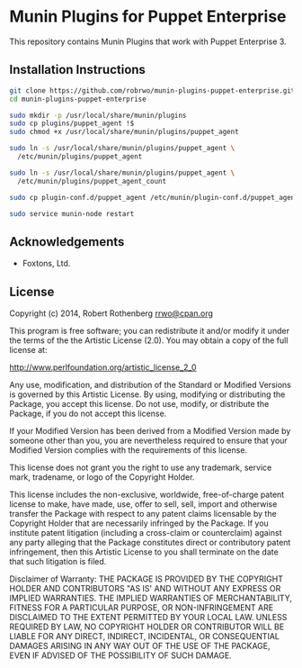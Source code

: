 # Munin Plugins for Puppet Enterprise

This repository contains Munin Plugins that work with Puppet
Enterprise 3.

## Installation Instructions

```sh
git clone https://github.com/robrwo/munin-plugins-puppet-enterprise.git
cd munin-plugins-puppet-enterprise

sudo mkdir -p /usr/local/share/munin/plugins
sudo cp plugins/puppet_agent !$
sudo chmod +x /usr/local/share/munin/plugins/puppet_agent

sudo ln -s /usr/local/share/munin/plugins/puppet_agent \
  /etc/munin/plugins/puppet_agent

sudo ln -s /usr/local/share/munin/plugins/puppet_agent \
  /etc/munin/plugins/puppet_agent_count

sudo cp plugin-conf.d/puppet_agent /etc/munin/plugin-conf.d/puppet_agent

sudo service munin-node restart
```

## Acknowledgements

- Foxtons, Ltd.

## License

Copyright (c) 2014, Robert Rothenberg <rrwo@cpan.org>

This program is free software; you can redistribute it and/or modify
it under the terms of the the Artistic License (2.0). You may obtain a
copy of the full license at:

http://www.perlfoundation.org/artistic_license_2_0

Any use, modification, and distribution of the Standard or Modified
Versions is governed by this Artistic License. By using, modifying or
distributing the Package, you accept this license. Do not use, modify,
or distribute the Package, if you do not accept this license.

If your Modified Version has been derived from a Modified Version made
by someone other than you, you are nevertheless required to ensure
that your Modified Version complies with the requirements of this
license.

This license does not grant you the right to use any trademark,
service mark, tradename, or logo of the Copyright Holder.

This license includes the non-exclusive, worldwide, free-of-charge
patent license to make, have made, use, offer to sell, sell, import
and otherwise transfer the Package with respect to any patent claims
licensable by the Copyright Holder that are necessarily infringed by
the Package. If you institute patent litigation (including a
cross-claim or counterclaim) against any party alleging that the
Package constitutes direct or contributory patent infringement, then
this Artistic License to you shall terminate on the date that such
litigation is filed.

Disclaimer of Warranty: THE PACKAGE IS PROVIDED BY THE COPYRIGHT
HOLDER AND CONTRIBUTORS "AS IS' AND WITHOUT ANY EXPRESS OR IMPLIED
WARRANTIES. THE IMPLIED WARRANTIES OF MERCHANTABILITY, FITNESS FOR A
PARTICULAR PURPOSE, OR NON-INFRINGEMENT ARE DISCLAIMED TO THE EXTENT
PERMITTED BY YOUR LOCAL LAW. UNLESS REQUIRED BY LAW, NO COPYRIGHT
HOLDER OR CONTRIBUTOR WILL BE LIABLE FOR ANY DIRECT, INDIRECT,
INCIDENTAL, OR CONSEQUENTIAL DAMAGES ARISING IN ANY WAY OUT OF THE USE
OF THE PACKAGE, EVEN IF ADVISED OF THE POSSIBILITY OF SUCH DAMAGE.
